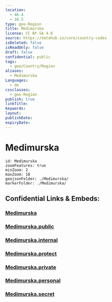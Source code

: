 ```yaml
---
location:
  - 46.4
  - 16.5
type: geo-Region
title: Medimurska
license: CC BY-SA 4.0
source: https://datahub.io/core/country-codes
isDeleted: false
isReadOnly: false
draft: false
confidential: public
tags:
  - geo/Country/Region
aliases:
  - Medimurska
Languages:
  - de
cssclasses:
  - geo-Region
publish: true
linkTitle:
keywords:
layout:
publishDate:
expiryDate:
---
```


# Medimurska

```leaflet
id: Medimurska
zoomFeatures: true 
minZoom: 2 
maxZoom: 18
geojsonFolder: ./Medimurska/
markerFolder: ./Medimurska/
```


## Confidential Links & Embeds: 

### [Medimurska](/_Standards/Earth/Continent/Europe/Europe~Central/Croatia/Counties/Medimurska.md) 

### [Medimurska.public](/_public/Earth/Continent/Europe/Europe~Central/Croatia/Counties/Medimurska.public.md) 

### [Medimurska.internal](/_internal/Earth/Continent/Europe/Europe~Central/Croatia/Counties/Medimurska.internal.md) 

### [Medimurska.protect](/_protect/Earth/Continent/Europe/Europe~Central/Croatia/Counties/Medimurska.protect.md) 

### [Medimurska.private](/_private/Earth/Continent/Europe/Europe~Central/Croatia/Counties/Medimurska.private.md) 

### [Medimurska.personal](/_personal/Earth/Continent/Europe/Europe~Central/Croatia/Counties/Medimurska.personal.md) 

### [Medimurska.secret](/_secret/Earth/Continent/Europe/Europe~Central/Croatia/Counties/Medimurska.secret.md)

